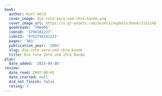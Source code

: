 ```yaml
---
book:
  author: Kurt Held
  cover_image: die-rote-zora-und-ihre-bande.png
  cover_image_url: https://s.gr-assets.com/assets/nophoto/book/111x148-bcc042a9c91a29c1d680899eff700a03.png
  goodreads: '708465'
  isbn10: '3794101227'
  isbn13: '9783794101221'
  pages: '383'
  publication_year: '2003'
  slug: die-rote-zora-und-ihre-bande
  title: Die rote Zora und ihre Bande
plan:
  date_added: '2015-04-08'
review:
  date_read: 2007-08-01
  date_started: null
  did_not_finish: false
  rating: 4
---
```

